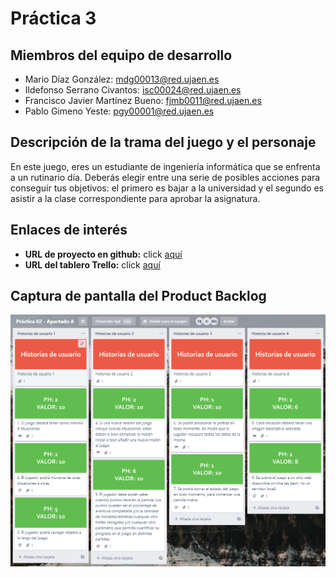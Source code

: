 # Práctica 3
## Miembros del equipo de desarrollo
- Mario Díaz González: [mdg00013@red.ujaen.es](mailto:msg00013@red.ujaen.es)
- Ildefonso Serrano Civantos: [isc00024@red.ujaen.es](mailto:isc00024@red.ujaen.es)
- Francisco Javier Martínez Bueno: [fjmb0011@red.ujaen.es](mailto:fjmb0011@red.ujaen.es)
- Pablo Gimeno Yeste: [pgy00001@red.ujaen.es](mailto:pgy00001@red.ujaen.es)

##  Descripción de la trama del juego y el personaje
En este juego, eres un estudiante de ingeniería informática que se enfrenta a un rutinario día. Deberás elegir entre una serie de posibles acciones para conseguir tus objetivos: el primero es bajar a la universidad y el segundo es asistir a la clase correspondiente para aprobar la asignatura.

## Enlaces de interés
- **URL de proyecto en github:** click [aquí](https://github.com/desarrollo-agil-maj/practica02)
- **URL del tablero Trello:** click [aquí](https://trello.com/invite/b/QrlUc0qJ/697761a064e4ee6b5734bc0b47969e9c/pr%C3%A1ctica-02-apartado-a)

## Captura de pantalla del Product Backlog
![](imagenes/trello.png)
